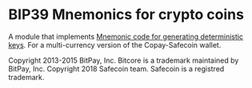 
BIP39 Mnemonics for crypto coins 
=======

A module that implements [Mnemonic code for generating deterministic keys](https://github.com/bitcoin/bips/blob/master/bip-0039.mediawiki). For a multi-currency version of the Copay-Safecoin wallet.

Copyright 2013-2015 BitPay, Inc. Bitcore is a trademark maintained by BitPay, Inc.
Copyright 2018 Safecoin team. Safecoin is a registred trademark.
